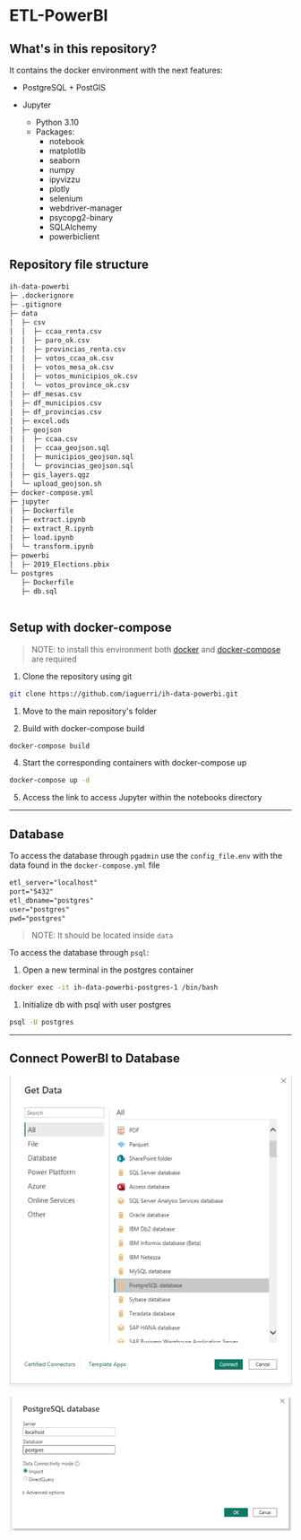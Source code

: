 # ETL-PowerBI

## What's in this repository?

It contains the docker environment with the next features:

- PostgreSQL + PostGIS

- Jupyter 
  - Python 3.10
  - Packages:
    - notebook
    - matplotlib
    - seaborn
    - numpy
    - ipyvizzu
    - plotly
    - selenium
    - webdriver-manager
    - psycopg2-binary
    - SQLAlchemy 
    - powerbiclient


## Repository file structure
```
ih-data-powerbi
├─ .dockerignore
├─ .gitignore
├─ data
│  ├─ csv
│  │  ├─ ccaa_renta.csv
│  │  ├─ paro_ok.csv
│  │  ├─ provincias_renta.csv
│  │  ├─ votos_ccaa_ok.csv
│  │  ├─ votos_mesa_ok.csv
│  │  ├─ votos_municipios_ok.csv
│  │  └─ votos_province_ok.csv
│  ├─ df_mesas.csv
│  ├─ df_municipios.csv
│  ├─ df_provincias.csv
│  ├─ excel.ods
│  ├─ geojson
│  │  ├─ ccaa.csv
│  │  ├─ ccaa_geojson.sql
│  │  ├─ municipios_geojson.sql
│  │  └─ provincias_geojson.sql
│  ├─ gis_layers.qgz
│  └─ upload_geojson.sh
├─ docker-compose.yml
├─ jupyter
│  ├─ Dockerfile
│  ├─ extract.ipynb
│  ├─ extract_R.ipynb
│  ├─ load.ipynb
│  └─ transform.ipynb
├─ powerbi
│  ├─ 2019_Elections.pbix
└─ postgres
   ├─ Dockerfile
   ├─ db.sql


```

## Setup with docker-compose

>NOTE: to install this environment both [docker](https://docs.docker.com/get-docker/) and [docker-compose](https://docs.docker.com/compose/) are required

1. Clone the repository using git
```bash
git clone https://github.com/iaguerri/ih-data-powerbi.git
```

1. Move to the main repository's folder 

2. Build with docker-compose build

```bash
docker-compose build
```

4. Start the corresponding containers with docker-compose up

```bash
docker-compose up -d
```

5. Access the link to access Jupyter within the notebooks directory 

--------------------


## Database
To access the database through `pgadmin` use the `config_file.env` with the data found in the `docker-compose.yml` file
```
etl_server="localhost"
port="5432"
etl_dbname="postgres"
user="postgres"
pwd="postgres"
```
>NOTE: It should be located inside `data`

To access the database through `psql`:

1. Open a new terminal in the postgres container

```bash
docker exec -it ih-data-powerbi-postgres-1 /bin/bash
```

1. Initialize db with psql with user postgres

```bash
psql -U postgres
```

--------
## Connect PowerBI to Database

 ![Connect DB](data/img/powerbi1.png)

 ![Database access](data/img/powerbi2.png)

